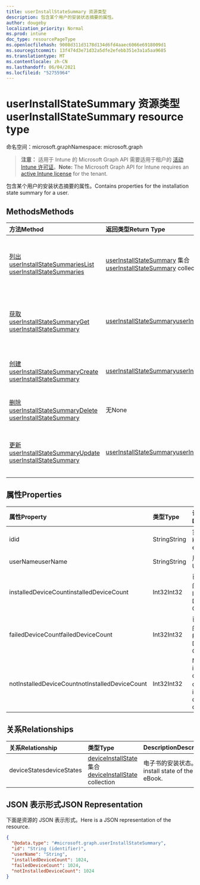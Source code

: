 ```yaml
---
title: userInstallStateSummary 资源类型
description: 包含某个用户的安装状态摘要的属性。
author: dougeby
localization_priority: Normal
ms.prod: intune
doc_type: resourcePageType
ms.openlocfilehash: 9008d311d3178d134d6fd4aaec6066e6918009d1
ms.sourcegitcommit: 13f474d3e71d32a5dfe2efebb351e3a1a5aa9685
ms.translationtype: MT
ms.contentlocale: zh-CN
ms.lasthandoff: 06/04/2021
ms.locfileid: "52755964"
---
```

# <a name="userinstallstatesummary-resource-type"></a><span data-ttu-id="159fe-103">userInstallStateSummary 资源类型</span><span class="sxs-lookup"><span data-stu-id="159fe-103">userInstallStateSummary resource type</span></span>

<span data-ttu-id="159fe-104">命名空间：microsoft.graph</span><span class="sxs-lookup"><span data-stu-id="159fe-104">Namespace: microsoft.graph</span></span>

> <span data-ttu-id="159fe-105">**注意：** 适用于 Intune 的 Microsoft Graph API 需要适用于租户的 [活动 Intune 许可证](https://go.microsoft.com/fwlink/?linkid=839381)。</span><span class="sxs-lookup"><span data-stu-id="159fe-105">**Note:** The Microsoft Graph API for Intune requires an [active Intune license](https://go.microsoft.com/fwlink/?linkid=839381) for the tenant.</span></span>

<span data-ttu-id="159fe-106">包含某个用户的安装状态摘要的属性。</span><span class="sxs-lookup"><span data-stu-id="159fe-106">Contains properties for the installation state summary for a user.</span></span>

## <a name="methods"></a><span data-ttu-id="159fe-107">Methods</span><span class="sxs-lookup"><span data-stu-id="159fe-107">Methods</span></span>
|<span data-ttu-id="159fe-108">方法</span><span class="sxs-lookup"><span data-stu-id="159fe-108">Method</span></span>|<span data-ttu-id="159fe-109">返回类型</span><span class="sxs-lookup"><span data-stu-id="159fe-109">Return Type</span></span>|<span data-ttu-id="159fe-110">Description</span><span class="sxs-lookup"><span data-stu-id="159fe-110">Description</span></span>|
|:---|:---|:---|
|[<span data-ttu-id="159fe-111">列出 userInstallStateSummaries</span><span class="sxs-lookup"><span data-stu-id="159fe-111">List userInstallStateSummaries</span></span>](../api/intune-books-userinstallstatesummary-list.md)|<span data-ttu-id="159fe-112">[userInstallStateSummary](../resources/intune-books-userinstallstatesummary.md) 集合</span><span class="sxs-lookup"><span data-stu-id="159fe-112">[userInstallStateSummary](../resources/intune-books-userinstallstatesummary.md) collection</span></span>|<span data-ttu-id="159fe-113">列出 [userInstallStateSummary](../resources/intune-books-userinstallstatesummary.md) 对象的属性和关系。</span><span class="sxs-lookup"><span data-stu-id="159fe-113">List properties and relationships of the [userInstallStateSummary](../resources/intune-books-userinstallstatesummary.md) objects.</span></span>|
|[<span data-ttu-id="159fe-114">获取 userInstallStateSummary</span><span class="sxs-lookup"><span data-stu-id="159fe-114">Get userInstallStateSummary</span></span>](../api/intune-books-userinstallstatesummary-get.md)|[<span data-ttu-id="159fe-115">userInstallStateSummary</span><span class="sxs-lookup"><span data-stu-id="159fe-115">userInstallStateSummary</span></span>](../resources/intune-books-userinstallstatesummary.md)|<span data-ttu-id="159fe-116">读取 [userInstallStateSummary](../resources/intune-books-userinstallstatesummary.md) 对象的属性和关系。</span><span class="sxs-lookup"><span data-stu-id="159fe-116">Read properties and relationships of the [userInstallStateSummary](../resources/intune-books-userinstallstatesummary.md) object.</span></span>|
|[<span data-ttu-id="159fe-117">创建 userInstallStateSummary</span><span class="sxs-lookup"><span data-stu-id="159fe-117">Create userInstallStateSummary</span></span>](../api/intune-books-userinstallstatesummary-create.md)|[<span data-ttu-id="159fe-118">userInstallStateSummary</span><span class="sxs-lookup"><span data-stu-id="159fe-118">userInstallStateSummary</span></span>](../resources/intune-books-userinstallstatesummary.md)|<span data-ttu-id="159fe-119">创建新的 [userInstallStateSummary](../resources/intune-books-userinstallstatesummary.md) 对象。</span><span class="sxs-lookup"><span data-stu-id="159fe-119">Create a new [userInstallStateSummary](../resources/intune-books-userinstallstatesummary.md) object.</span></span>|
|[<span data-ttu-id="159fe-120">删除 userInstallStateSummary</span><span class="sxs-lookup"><span data-stu-id="159fe-120">Delete userInstallStateSummary</span></span>](../api/intune-books-userinstallstatesummary-delete.md)|<span data-ttu-id="159fe-121">无</span><span class="sxs-lookup"><span data-stu-id="159fe-121">None</span></span>|<span data-ttu-id="159fe-122">删除 [userInstallStateSummary](../resources/intune-books-userinstallstatesummary.md)。</span><span class="sxs-lookup"><span data-stu-id="159fe-122">Deletes a [userInstallStateSummary](../resources/intune-books-userinstallstatesummary.md).</span></span>|
|[<span data-ttu-id="159fe-123">更新 userInstallStateSummary</span><span class="sxs-lookup"><span data-stu-id="159fe-123">Update userInstallStateSummary</span></span>](../api/intune-books-userinstallstatesummary-update.md)|[<span data-ttu-id="159fe-124">userInstallStateSummary</span><span class="sxs-lookup"><span data-stu-id="159fe-124">userInstallStateSummary</span></span>](../resources/intune-books-userinstallstatesummary.md)|<span data-ttu-id="159fe-125">更新 [userInstallStateSummary](../resources/intune-books-userinstallstatesummary.md) 对象的属性。</span><span class="sxs-lookup"><span data-stu-id="159fe-125">Update the properties of a [userInstallStateSummary](../resources/intune-books-userinstallstatesummary.md) object.</span></span>|

## <a name="properties"></a><span data-ttu-id="159fe-126">属性</span><span class="sxs-lookup"><span data-stu-id="159fe-126">Properties</span></span>
|<span data-ttu-id="159fe-127">属性</span><span class="sxs-lookup"><span data-stu-id="159fe-127">Property</span></span>|<span data-ttu-id="159fe-128">类型</span><span class="sxs-lookup"><span data-stu-id="159fe-128">Type</span></span>|<span data-ttu-id="159fe-129">说明</span><span class="sxs-lookup"><span data-stu-id="159fe-129">Description</span></span>|
|:---|:---|:---|
|<span data-ttu-id="159fe-130">id</span><span class="sxs-lookup"><span data-stu-id="159fe-130">id</span></span>|<span data-ttu-id="159fe-131">String</span><span class="sxs-lookup"><span data-stu-id="159fe-131">String</span></span>|<span data-ttu-id="159fe-132">实体的键。</span><span class="sxs-lookup"><span data-stu-id="159fe-132">Key of the entity.</span></span>|
|<span data-ttu-id="159fe-133">userName</span><span class="sxs-lookup"><span data-stu-id="159fe-133">userName</span></span>|<span data-ttu-id="159fe-134">String</span><span class="sxs-lookup"><span data-stu-id="159fe-134">String</span></span>|<span data-ttu-id="159fe-135">用户名。</span><span class="sxs-lookup"><span data-stu-id="159fe-135">User name.</span></span>|
|<span data-ttu-id="159fe-136">installedDeviceCount</span><span class="sxs-lookup"><span data-stu-id="159fe-136">installedDeviceCount</span></span>|<span data-ttu-id="159fe-137">Int32</span><span class="sxs-lookup"><span data-stu-id="159fe-137">Int32</span></span>|<span data-ttu-id="159fe-138">已安装设备的计数。</span><span class="sxs-lookup"><span data-stu-id="159fe-138">Installed Device Count.</span></span>|
|<span data-ttu-id="159fe-139">failedDeviceCount</span><span class="sxs-lookup"><span data-stu-id="159fe-139">failedDeviceCount</span></span>|<span data-ttu-id="159fe-140">Int32</span><span class="sxs-lookup"><span data-stu-id="159fe-140">Int32</span></span>|<span data-ttu-id="159fe-141">已失败设备的计数。</span><span class="sxs-lookup"><span data-stu-id="159fe-141">Failed Device Count.</span></span>|
|<span data-ttu-id="159fe-142">notInstalledDeviceCount</span><span class="sxs-lookup"><span data-stu-id="159fe-142">notInstalledDeviceCount</span></span>|<span data-ttu-id="159fe-143">Int32</span><span class="sxs-lookup"><span data-stu-id="159fe-143">Int32</span></span>|<span data-ttu-id="159fe-144">Not installed device count。</span><span class="sxs-lookup"><span data-stu-id="159fe-144">Not installed device count.</span></span>|

## <a name="relationships"></a><span data-ttu-id="159fe-145">关系</span><span class="sxs-lookup"><span data-stu-id="159fe-145">Relationships</span></span>
|<span data-ttu-id="159fe-146">关系</span><span class="sxs-lookup"><span data-stu-id="159fe-146">Relationship</span></span>|<span data-ttu-id="159fe-147">类型</span><span class="sxs-lookup"><span data-stu-id="159fe-147">Type</span></span>|<span data-ttu-id="159fe-148">Description</span><span class="sxs-lookup"><span data-stu-id="159fe-148">Description</span></span>|
|:---|:---|:---|
|<span data-ttu-id="159fe-149">deviceStates</span><span class="sxs-lookup"><span data-stu-id="159fe-149">deviceStates</span></span>|<span data-ttu-id="159fe-150">[deviceInstallState](../resources/intune-books-deviceinstallstate.md) 集合</span><span class="sxs-lookup"><span data-stu-id="159fe-150">[deviceInstallState](../resources/intune-books-deviceinstallstate.md) collection</span></span>|<span data-ttu-id="159fe-151">电子书的安装状态。</span><span class="sxs-lookup"><span data-stu-id="159fe-151">The install state of the eBook.</span></span>|

## <a name="json-representation"></a><span data-ttu-id="159fe-152">JSON 表示形式</span><span class="sxs-lookup"><span data-stu-id="159fe-152">JSON Representation</span></span>
<span data-ttu-id="159fe-153">下面是资源的 JSON 表示形式。</span><span class="sxs-lookup"><span data-stu-id="159fe-153">Here is a JSON representation of the resource.</span></span>
<!-- {
  "blockType": "resource",
  "keyProperty": "id",
  "@odata.type": "microsoft.graph.userInstallStateSummary"
}
-->
``` json
{
  "@odata.type": "#microsoft.graph.userInstallStateSummary",
  "id": "String (identifier)",
  "userName": "String",
  "installedDeviceCount": 1024,
  "failedDeviceCount": 1024,
  "notInstalledDeviceCount": 1024
}
```




